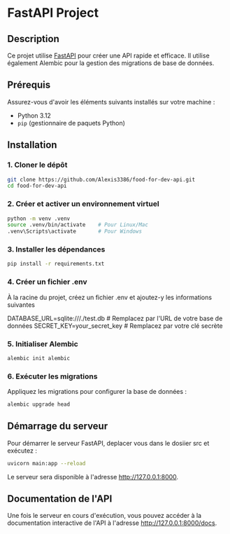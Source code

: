 # FastAPI Project

## Description

Ce projet utilise [FastAPI](https://fastapi.tiangolo.com/) pour créer une API rapide et efficace. Il utilise également Alembic pour la gestion des migrations de base de données.

## Prérequis

Assurez-vous d'avoir les éléments suivants installés sur votre machine :

- Python 3.12
- `pip` (gestionnaire de paquets Python)

## Installation

### 1. Cloner le dépôt

```bash
git clone https://github.com/Alexis3386/food-for-dev-api.git
cd food-for-dev-api
```

### 2. Créer et activer un environnement virtuel

```bash
python -m venv .venv
source .venv/bin/activate    # Pour Linux/Mac
.venv\Scripts\activate       # Pour Windows
```

### 3. Installer les dépendances
```bash
pip install -r requirements.txt
```

### 4. Créer un fichier .env

À la racine du projet, créez un fichier .env et ajoutez-y les informations suivantes

DATABASE_URL=sqlite:///./test.db  # Remplacez par l'URL de votre base de données
SECRET_KEY=your_secret_key       # Remplacez par votre clé secrète

### 5. Initialiser Alembic
```bash
alembic init alembic
```

### 6. Exécuter les migrations
Appliquez les migrations pour configurer la base de données :

```bash
alembic upgrade head
```
## Démarrage du serveur
Pour démarrer le serveur FastAPI, deplacer vous dans le dosiier src et exécutez :
```bash
uvicorn main:app --reload
```

Le serveur sera disponible à l'adresse http://127.0.0.1:8000.

## Documentation de l'API
Une fois le serveur en cours d'exécution, vous pouvez accéder à la documentation interactive de l'API à l'adresse http://127.0.0.1:8000/docs.